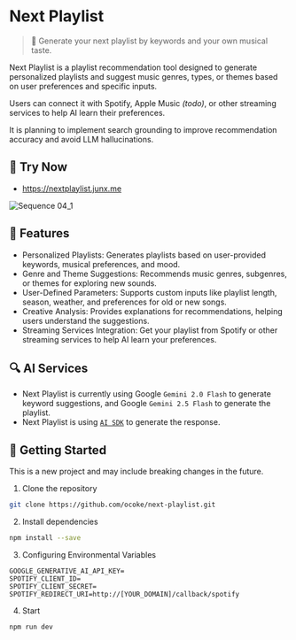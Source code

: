 # Next Playlist

> 🎵 Generate your next playlist by keywords and your own musical taste.

Next Playlist is a playlist recommendation tool designed to generate personalized playlists and suggest music genres, types, or themes based on user preferences and specific inputs. 

Users can connect it with Spotify, Apple Music *(todo)*, or other streaming services to help AI learn their preferences.

It is planning to implement search grounding to improve recommendation accuracy and avoid LLM hallucinations.

## 🎵 Try Now

- https://nextplaylist.junx.me

![Sequence 04_1](https://github.com/user-attachments/assets/e85d8d55-bc6d-40b1-b3bf-2d977390f3d4)


## 🌟 Features

- Personalized Playlists: Generates playlists based on user-provided keywords, musical preferences, and mood.
- Genre and Theme Suggestions: Recommends music genres, subgenres, or themes for exploring new sounds.
- User-Defined Parameters: Supports custom inputs like playlist length, season, weather, and preferences for old or new songs.
- Creative Analysis: Provides explanations for recommendations, helping users understand the suggestions.
- Streaming Services Integration: Get your playlist from Spotify or other streaming services to help AI learn your preferences.

## 🔍 AI Services

- Next Playlist is currently using Google `Gemini 2.0 Flash` to generate keyword suggestions, and Google `Gemini 2.5 Flash` to generate the playlist.
- Next Playlist is using [`AI SDK`](https://sdk.vercel.ai/) to generate the response.


## 🚀 Getting Started

This is a new project and may include breaking changes in the future.


1. Clone the repository

```bash
git clone https://github.com/ocoke/next-playlist.git
```

2. Install dependencies

```bash
npm install --save
```

3. Configuring Environmental Variables

```env
GOOGLE_GENERATIVE_AI_API_KEY=
SPOTIFY_CLIENT_ID=
SPOTIFY_CLIENT_SECRET=
SPOTIFY_REDIRECT_URI=http://[YOUR_DOMAIN]/callback/spotify
```

4. Start

```bash
npm run dev
```
